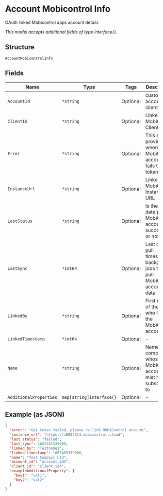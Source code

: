 
# Account Mobicontrol Info

OAuth linked Mobicontrol apps account details

*This model accepts additional fields of type interface{}.*

## Structure

`AccountMobicontrolInfo`

## Fields

| Name | Type | Tags | Description |
|  --- | --- | --- | --- |
| `AccountId` | `*string` | Optional | customer account client id |
| `ClientId` | `*string` | Optional | Linked MobiControl Client Id |
| `Error` | `*string` | Optional | This error is provided when the MobiControl account fails to fetch token/data |
| `InstanceUrl` | `*string` | Optional | Linked MobiControl Instance URL |
| `LastStatus` | `*string` | Optional | Is the last data pull for MobiControl account is successful or not |
| `LastSync` | `*int64` | Optional | Last data pull timestamp, background jobs that pull MobiControl account data |
| `LinkedBy` | `*string` | Optional | First name of the user who linked the MobiControl account |
| `LinkedTimestamp` | `*int64` | Optional | - |
| `Name` | `*string` | Optional | Name of the company whose MobiControl account mist has subscribed to |
| `AdditionalProperties` | `map[string]interface{}` | Optional | - |

## Example (as JSON)

```json
{
  "error": "Get token failed, please re-link MobiControl account",
  "instance_url": "https://a0032314.mobicontrol.cloud",
  "last_status": "failed",
  "last_sync": 1665465339000,
  "linked_by": "Testname1",
  "linked_timestamp": 1665465339000,
  "name": "Test Compay1 Ltd",
  "account_id": "account_id4",
  "client_id": "client_id4",
  "exampleAdditionalProperty": {
    "key1": "val1",
    "key2": "val2"
  }
}
```

